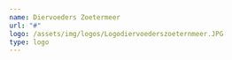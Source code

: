 ```yaml
---
name: Diervoeders Zoetermeer
url: "#"
logo: /assets/img/logos/Logodiervoederszoeternmeer.JPG
type: logo
---
```

